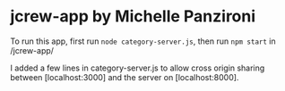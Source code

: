 # jcrew-app by Michelle Panzironi

To run this app, first run `node category-server.js`,
then run `npm start` in /jcrew-app/

I added a few lines in category-server.js to allow cross origin sharing 
between [localhost:3000] and the server on [localhost:8000]. 